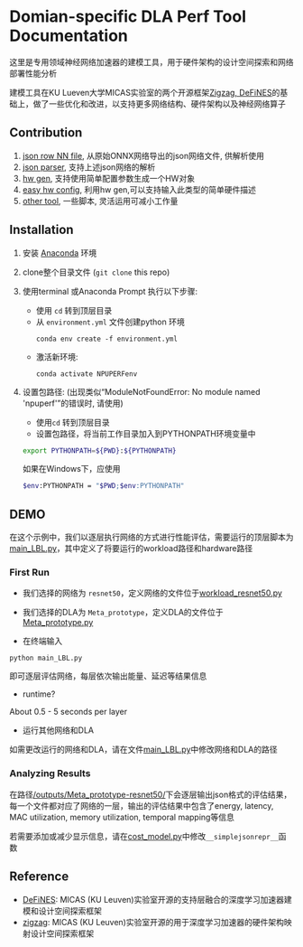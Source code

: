 # Domian-specific DLA Perf Tool Documentation
这里是专用领域神经网络加速器的建模工具，用于硬件架构的设计空间探索和网络部署性能分析

建模工具在KU Lueven大学MICAS实验室的两个开源框架[Zigzag, DeFiNES](#Reference)的基础上，做了一些优化和改进，以支持更多网络结构、硬件架构以及神经网络算子

## Contribution
1. [json row NN file](/npuperf/inputs/hhb_networks/), 从原始ONNX网络导出的json网络文件, 供解析使用
2. [json parser](/npuperf/classes/workload/json_parser/), 支持上述json网络的解析
3. [hw gen](/npuperf/classes/opt/hw_gen/), 支持使用简单配置参数生成一个HW对象
4. [easy hw config](/npuperf/inputs/hw_config/), 利用hw gen,可以支持输入此类型的简单硬件描述
5. [other tool](/tools/), 一些脚本, 灵活运用可减小工作量

## Installation

1. 安装 [Anaconda](https://docs.anaconda.com/anaconda/install/index.html) 环境

2. clone整个目录文件 (`git clone` this repo)

3. 使用terminal 或Anaconda Prompt 执行以下步骤:
   -  使用 `cd` 转到顶层目录
   -  从 `environment.yml` 文件创建python 环境
       ```
       conda env create -f environment.yml
       ```
   -  激活新环境:
       ```
       conda activate NPUPERFenv
       ```

4. 设置包路径: (出现类似“ModuleNotFoundError: No module named 'npuperf'”的错误时, 请使用)
   - 使用`cd` 转到顶层目录
   - 设置包路径，将当前工作目录加入到PYTHONPATH环境变量中
    ```bash
    export PYTHONPATH=${PWD}:${PYTHONPATH}
    ```
    如果在Windows下，应使用
    ```bash
    $env:PYTHONPATH = "$PWD;$env:PYTHONPATH"
    ```

## DEMO

在这个示例中，我们以逐层执行网络的方式进行性能评估，需要运行的顶层脚本为 [main_LBL.py](/tools/main_LBL.py)，其中定义了将要运行的workload路径和hardware路径

### First Run

- 我们选择的网络为 `resnet50`，定义网络的文件位于[workload_resnet50.py](/npuperf/inputs/WL_fromjson/Meta_prototype/workload_resnet50.py)

- 我们选择的DLA为 `Meta_prototype`，定义DLA的文件位于[Meta_prototype.py](/npuperf/inputs/HW/Meta_prototype.py)

- 在终端输入
```
python main_LBL.py
```
即可逐层评估网络，每层依次输出能量、延迟等结果信息

- runtime?

About 0.5 - 5 seconds per layer

- 运行其他网络和DLA

如需更改运行的网络和DLA，请在文件[main_LBL.py](/tools/main_LBL.py#L15)中修改网络和DLA的路径

### Analyzing Results

在路径[/outputs/Meta_prototype-resnet50/](/outputs/Meta_prototype-resnet50/)下会逐层输出json格式的评估结果，每一个文件都对应了网络的一层，输出的评估结果中包含了energy, latency, MAC utilization, memory utilization, temporal mapping等信息

若需要添加或减少显示信息，请在[cost_model.py](/npuperf/classes/cost_model/cost_model.py#L1064)中修改`__simplejsonrepr__`函数


## Reference

- [DeFiNES](https://github.com/KULeuven-MICAS/DeFiNES): MICAS (KU Leuven)实验室开源的支持层融合的深度学习加速器建模和设计空间探索框架
- [zigzag](https://github.com/KULeuven-MICAS/zigzag): MICAS (KU Leuven)实验室开源的用于深度学习加速器的硬件架构映射设计空间探索框架
